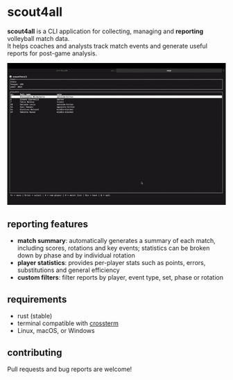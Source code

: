 # scout4all

**scout4all** is a CLI application for collecting, managing and **reporting** volleyball match data.  
It helps coaches and analysts track match events and generate useful reports for post-game analysis.

![Demo](assets/demo.gif)

## reporting features

- **match summary**: automatically generates a summary of each match, including scores, rotations and key events; statistics can be broken down by phase and by individual rotation
- **player statistics**: provides per-player stats such as points, errors, substitutions and general efficiency
- **custom filters**: filter reports by player, event type, set, phase or rotation

## requirements

- rust (stable)
- terminal compatible with [crossterm](https://github.com/crossterm-rs/crossterm)
- Linux, macOS, or Windows

## contributing

Pull requests and bug reports are welcome!